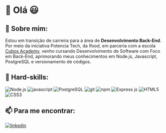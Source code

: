 #  👋 Olá 😃


##  🔭 Sobre mim:
Estou em transição de carreira para a área de **Desenvolvimento Back-End**. Por meio da iniciativa Potencia Tech, da Ifood, em parceria com a escola [Cubos Academy](https://cubos.academy/), venho cursando Desenvolvimento de Software com Foco em Back-End, aprimorando meus conhecimentos em Node.js, Javascript, PostgreSQL e versionamento de códigos.

##  👯 Hard-skills:
 ![Node.js](https://img.shields.io/badge/Node%20js-339933?style=for-the-badge&logo=nodedotjs&logoColor=white)
 ![javascript](https://img.shields.io/badge/JavaScript-323330?style=for-the-badge&logo=javascript&logoColor=F7DF1E)
 ![PostgreSQL](https://img.shields.io/badge/PostgreSQL-316192?style=for-the-badge&logo=postgresql&logoColor=white)
 ![git](https://img.shields.io/badge/GIT-E44C30?style=for-the-badge&logo=git&logoColor=white)
 ![npm](https://img.shields.io/badge/npm-CB3837?style=for-the-badge&logo=npm&logoColor=white)
 ![Express js](https://img.shields.io/badge/Express%20js-000000?style=for-the-badge&logo=express&logoColor=white)
![HTML5](https://img.shields.io/badge/HTML5-E34F26?style=for-the-badge&logo=html5&logoColor=white)
![CSS3](https://img.shields.io/badge/CSS3-1572B6?style=for-the-badge&logo=css3&logoColor=white)
## 📫 Para me encontrar: 
[![linkedin](https://img.shields.io/badge/LinkedIn-0077B5?style=for-the-badge&logo=linkedin&logoColor=white)](https://www.linkedin.com/in/martins-reinaldo/)


